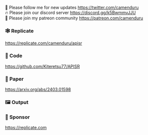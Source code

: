 🐣 Please follow me for new updates https://twitter.com/camenduru <br />
🔥 Please join our discord server https://discord.gg/k5BwmmvJJU <br />
🥳 Please join my patreon community https://patreon.com/camenduru <br />

### 🕸 Replicate
https://replicate.com/camenduru/apisr

### 🧬 Code
https://github.com/Kiteretsu77/APISR

### 📄 Paper
https://arxiv.org/abs/2403.01598

### 🖼 Output


### 🏢 Sponsor
https://replicate.com
